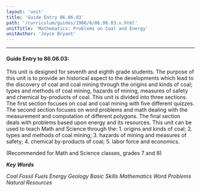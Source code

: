 ```yaml
---
layout: 'unit'
title: 'Guide Entry 86.06.03'
path: '/curriculum/guides/1986/6/86.06.03.x.html'
unitTitle: 'Mathematics: Problems on Coal and Energy'
unitAuthor: 'Joyce Bryant'
---
```


<body>
<hr/>
 <h4>
  Guide Entry to 86.06.03:
 </h4>
 This unit is designed for seventh and eighth grade students. The purpose of this unit is to provide an historical aspect to the developments which lead to the discovery of coal and coal mining through the origins and kinds of coal; types and methods of coal mining, hazards of mining, measures of safety and chemical by-products of coal. This unit is divided into three sections. The first section focuses on coal and coal mining with five different quizzes. The second section focuses on word problems and math dealing with the measurement and computation of different polygons. The final section deals with problems based upon energy and its resources. This unit can be used to teach Math and Science through the: 1. origins and kinds of coal; 2. types and methods of coal mining; 3. hazards of mining and measures of safety; 4. chemical by-products of coal; 5. labor force and economics.
 <p>
  (Recommended for Math and Science classes, grades 7 and 8)
 </p>
<p>
  <b>
   <i>
    Key Words
   </i>
  </b>
  <br/>
 </p>
 <p>
  <i>
   Coal Fossil Fuels Energy Geology Basic Skills Mathematics Word Problems Natural Resources
  </i>
 </p>

</body>
